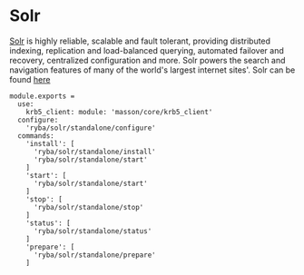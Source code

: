 
# Solr
[Solr](http://lucene.apache.org/solr/standalone/) is highly reliable, scalable and fault tolerant, providing distributed indexing, replication and load-balanced querying, automated failover and recovery, centralized configuration and more.
Solr powers the search and navigation features of many of the world's largest internet sites'. 
Solr can be found [here](http://wwwftp.ciril.fr/pub/apache/lucene/solr/standalone/)

    module.exports =
      use:
        krb5_client: module: 'masson/core/krb5_client'
      configure:
        'ryba/solr/standalone/configure'
      commands:
        'install': [
          'ryba/solr/standalone/install'
          'ryba/solr/standalone/start'
        ]
        'start': [
          'ryba/solr/standalone/start'
        ]
        'stop': [
          'ryba/solr/standalone/stop'
        ]
        'status': [
          'ryba/solr/standalone/status'
        ]
        'prepare': [
          'ryba/solr/standalone/prepare'
        ]
